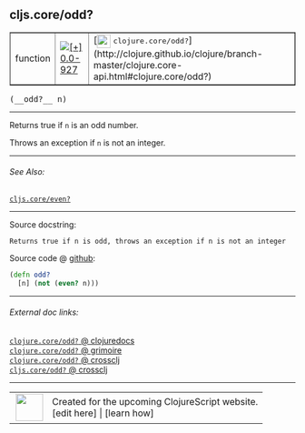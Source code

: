 ## cljs.core/odd?



 <table border="1">
<tr>
<td>function</td>
<td><a href="https://github.com/cljsinfo/cljs-api-docs/tree/0.0-927"><img valign="middle" alt="[+] 0.0-927" title="Added in 0.0-927" src="https://img.shields.io/badge/+-0.0--927-lightgrey.svg"></a> </td>
<td>
[<img height="24px" valign="middle" src="http://i.imgur.com/1GjPKvB.png"> <samp>clojure.core/odd?</samp>](http://clojure.github.io/clojure/branch-master/clojure.core-api.html#clojure.core/odd?)
</td>
</tr>
</table>


 <samp>
(__odd?__ n)<br>
</samp>

---

Returns true if `n` is an odd number.

Throws an exception if `n` is not an integer.

---


###### See Also:

[`cljs.core/even?`](cljs.core_evenQMARK.md)<br>

---


Source docstring:

```
Returns true if n is odd, throws an exception if n is not an integer
```


Source code @ [github](https://github.com/clojure/clojurescript/blob/r1011/src/cljs/cljs/core.cljs#L1480-L1482):

```clj
(defn odd?
  [n] (not (even? n)))
```

<!--
Repo - tag - source tree - lines:

 <pre>
clojurescript @ r1011
└── src
    └── cljs
        └── cljs
            └── <ins>[core.cljs:1480-1482](https://github.com/clojure/clojurescript/blob/r1011/src/cljs/cljs/core.cljs#L1480-L1482)</ins>
</pre>

-->

---



###### External doc links:

[`clojure.core/odd?` @ clojuredocs](http://clojuredocs.org/clojure.core/odd_q)<br>
[`clojure.core/odd?` @ grimoire](http://conj.io/store/v1/org.clojure/clojure/1.7.0-beta3/clj/clojure.core/odd%3F/)<br>
[`clojure.core/odd?` @ crossclj](http://crossclj.info/fun/clojure.core/odd%3F.html)<br>
[`cljs.core/odd?` @ crossclj](http://crossclj.info/fun/cljs.core.cljs/odd%3F.html)<br>

---

 <table>
<tr><td>
<img valign="middle" align="right" width="48px" src="http://i.imgur.com/Hi20huC.png">
</td><td>
Created for the upcoming ClojureScript website.<br>
[edit here] | [learn how]
</td></tr></table>

[edit here]:https://github.com/cljsinfo/cljs-api-docs/blob/master/cljsdoc/cljs.core_oddQMARK.cljsdoc
[learn how]:https://github.com/cljsinfo/cljs-api-docs/wiki/cljsdoc-files

<!--

This information was too distracting to show to readers, but I'll leave it
commented here since it is helpful to:

- pretty-print the data used to generate this document
- and show how to retrieve that data



The API data for this symbol:

```clj
{:description "Returns true if `n` is an odd number.\n\nThrows an exception if `n` is not an integer.",
 :ns "cljs.core",
 :name "odd?",
 :signature ["[n]"],
 :history [["+" "0.0-927"]],
 :type "function",
 :related ["cljs.core/even?"],
 :full-name-encode "cljs.core_oddQMARK",
 :source {:code "(defn odd?\n  [n] (not (even? n)))",
          :title "Source code",
          :repo "clojurescript",
          :tag "r1011",
          :filename "src/cljs/cljs/core.cljs",
          :lines [1480 1482]},
 :full-name "cljs.core/odd?",
 :clj-symbol "clojure.core/odd?",
 :docstring "Returns true if n is odd, throws an exception if n is not an integer"}

```

Retrieve the API data for this symbol:

```clj
;; from Clojure REPL
(require '[clojure.edn :as edn])
(-> (slurp "https://raw.githubusercontent.com/cljsinfo/cljs-api-docs/catalog/cljs-api.edn")
    (edn/read-string)
    (get-in [:symbols "cljs.core/odd?"]))
```

-->
